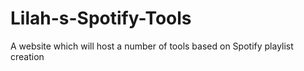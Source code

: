 # Lilah-s-Spotify-Tools
A website which will host a number of tools based on Spotify playlist creation
